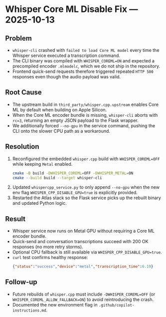 # Whisper Core ML Disable Fix — 2025-10-13

## Problem
- `whisper-cli` crashed with `failed to load Core ML model` every time the Whisper service executed a transcription command.
- The CLI binary was compiled with `WHISPER_COREML=ON` and expected a precompiled encoder `.mlmodelc`, which we do not ship in the repository.
- Frontend quick-send requests therefore triggered repeated `HTTP 500` responses even though the audio payload was valid.

## Root Cause
- The upstream build in `third_party/whisper.cpp.upstream` enables Core ML by default when building on Apple Silicon.
- When the Core ML encoder bundle is missing, `whisper-cli` aborts with `rc=3`, returning an empty JSON payload to the Flask wrapper.
- We additionally forced `--no-gpu` in the service command, pushing the CLI onto the slower CPU path as a workaround.

## Resolution
1. Reconfigured the embedded `whisper.cpp` build with `WHISPER_COREML=OFF` while keeping `Metal` enabled.
   ```bash
   cmake -B build -DWHISPER_COREML=OFF -DWHISPER_METAL=ON
   cmake --build build --target whisper-cli
   ```
2. Updated `whispercpp_service.py` to only append `--no-gpu` when the new env flag `WHISPER_CPP_DISABLE_GPU=true` is explicitly provided.
3. Restarted the Atlas stack so the Flask service picks up the rebuilt binary and updated Python logic.

## Result
- Whisper service now runs on Metal GPU without requiring a Core ML encoder bundle.
- Quick-send and conversation transcriptions succeed with 200 OK responses (no more retry storms).
- Optional CPU fallback is still available via `WHISPER_CPP_DISABLE_GPU=true`.
- `curl` test confirms healthy response:
  ```json
  {"status":"success","device":"metal","transcription_time":6.19}
  ```

## Follow-up
- Future rebuilds of `whisper.cpp` must include `-DWHISPER_COREML=OFF` (or `WHISPER_COREML_ALLOW_FALLBACK=ON`) to avoid reintroducing the crash.
- Documented the new environment flag in `.github/copilot-instructions.md`.
